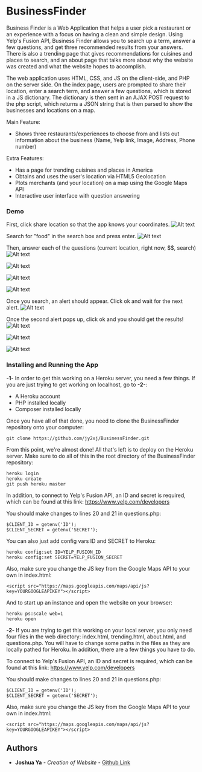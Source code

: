 # BusinessFinder
Business Finder is a Web Application that helps a user pick a restaurant or an experience with a focus on having a clean and simple design. Using Yelp's Fusion API, Business Finder allows you to search up a term, answer a few questions, and get three recommended results from your answers. There is also a trending page that gives recommendations for cuisines and places to search, and an about page that talks more about why the website was created and what the website hopes to accomplish.  

The web application uses HTML, CSS, and JS on the client-side, and PHP on the server side. On the index page, users are prompted to share their location, enter a search term, and answer a few questions, which is stored in a JS dictionary. The dictionary is then sent in an AJAX POST request to the php script, which returns a JSON string that is then parsed to show the businesses and locations on a map.

Main Feature:
- Shows three restaurants/experiences to choose from and lists out information about the business (Name, Yelp link, Image, Address, Phone number)

Extra Features:
- Has a page for trending cuisines and places in America
- Obtains and uses the user's location via HTML5 Geolocation
- Plots merchants (and your location) on a map using the Google Maps API
- Interactive user interface with question answering

### Demo
First, click share location so that the app knows your coordinates.
![Alt text](/screenshots/find_location.png?raw=true "Find Location")

Search for "food" in the search box and press enter.
![Alt text](/screenshots/food.png?raw=true "Search Food")

Then, answer each of the questions (current location, right now, $$, search)
![Alt text](/screenshots/location.png?raw=true "Current Location")

![Alt text](/screenshots/time.png?raw=true "Current Time")

![Alt text](/screenshots/money.png?raw=true "Two dollar option")

![Alt text](/screenshots/search.png?raw=true "Search it")

Once you search, an alert should appear. Click ok and wait for the next alert.
![Alt text](/screenshots/alert1.png?raw=true "Alert 1")

Once the second alert pops up, click ok and you should get the results!
![Alt text](/screenshots/alert2.png?raw=true "Alert 2")

![Alt text](/screenshots/results1.png?raw=true "Result 1")

![Alt text](/screenshots/results2.png?raw=true "Result 2")

### Installing and Running the App

**-1-** In order to get this working on a Heroku server, you need a few things. If you are just trying to get working on localhost, go to **-2-**:
- A Heroku account
- PHP installed locally
- Composer installed locally

Once you have all of that done, you need to clone the BusinessFinder repository onto your computer:

```
git clone https://github.com/jy2xj/BusinessFinder.git
```

From this point, we're almost done! All that's left is to deploy on the Heroku server.
Make sure to do all of this in the root directory of the BusinessFinder repository:

```
heroku login
heroku create
git push heroku master
```

In addition, to connect to Yelp's Fusion API, an ID and secret is required, 
which can be found at this link: https://www.yelp.com/developers

You should make changes to lines 20 and 21 in questions.php:

```
$CLIENT_ID = getenv('ID');
$CLIENT_SECRET = getenv('SECRET');
```

You can also just add config vars ID and SECRET to Heroku:

```
heroku config:set ID=YELP_FUSION_ID
heroku config:set SECRET=YELP_FUSION_SECRET
```

Also, make sure you change the JS key from the Google Maps API to your own in index.html:

```
<script src="https://maps.googleapis.com/maps/api/js?key=YOURGOOGLEAPIKEY"></script>
```

And to start up an instance and open the website on your browser:
```
heroku ps:scale web=1
heroku open
```

**-2-** If you are trying to get this working on your local server, you only need four files in the web directory: index.html, trending.html, about.html, and questions.php. You will have to change some paths in the files as they are locally pathed for Heroku. In addition, there are a few things you have to do.

To connect to Yelp's Fusion API, an ID and secret is required, 
which can be found at this link: https://www.yelp.com/developers

You should make changes to lines 20 and 21 in questions.php:

```
$CLIENT_ID = getenv('ID');
$CLIENT_SECRET = getenv('SECRET');
```

Also, make sure you change the JS key from the Google Maps API to your own in index.html:

```
<script src="https://maps.googleapis.com/maps/api/js?key=YOURGOOGLEAPIKEY"></script>
```

## Authors

* **Joshua Ya** - *Creation of Website* - [Github Link](https://github.com/jy2xj)
